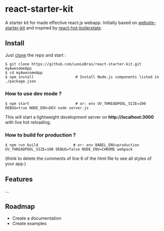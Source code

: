 # react-starter-kit
A starter kit for made effective react.js webapp. Initially based on
[website-starter-kit](https://github.com/LeoLeBras/website-starter-kit.git) and
inspired by [react-hot-boilerplate](https://github.com/gaearon/react-hot-boilerplate.git).

## Install

Just [clone](github-windows://openRepo/https://github.com/LeoLeBras/react-starter-kit.git) the repo
and start :

```shell
$ git clone https://github.com/LeoLeBras/react-starter-kit.git myAwesomeApp
$ cd myAwesomeApp
$ npm install                   # Install Node.js components listed in ./package.json
```

### How to use dev mode ?

```shell
$ npm start                     # or: env UV_THREADPOOL_SIZE=100 DEBUG=true NODE_ENV=DEV node server.js
```

This will start a lightweight development server on **http://localhost:3000** with live hot reloading.

### How to build for production ?

```shell
$ npm run build                # or: env BABEL_ENV=production UV_THREADPOOL_SIZE=100 DEBUG=false NODE_ENV=CHROME webpack
```
(think to delete the comments of line 6 of the html file to see all styles of your app.)

## Features
...

## Roadmap
* Create a documentation
* Create examples
